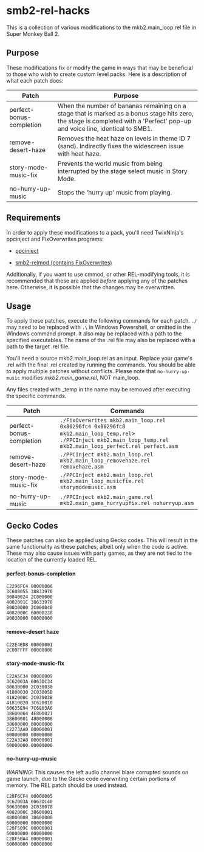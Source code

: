 # smb2-rel-hacks
This is a collection of various modifications to the mkb2.main\_loop.rel file in Super Monkey Ball 2.

## Purpose
These modifications fix or modify the game in ways that may be beneficial to those who wish to create custom level packs. Here is a description of what each patch does:

| Patch | Purpose |
| ----- | ------- |
| perfect-bonus-completion | When the number of bananas remaining on a stage that is marked as a bonus stage hits zero, the stage is completed with a 'Perfect' pop-up and voice line, identical to SMB1. |
| remove-desert-haze | Removes the heat haze on levels in theme ID 7 (sand). Indirectly fixes the widescreen issue with heat haze.
| story-mode-music-fix | Prevents the world music from being interrupted by the stage select music in Story Mode. |
| no-hurry-up-music | Stops the 'hurry up' music from playing. |

## Requirements
In order to apply these modifications to a pack, you'll need TwixNinja's ppcinject and FixOverwrites programs:

* [ppcinject](https://github.com/tuckergs/ppc-inject)

* [smb2-relmod (contains FixOverwrites)](https://github.com/tuckergs/smb2-relmod)

Additionally, if you want to use cmmod, or other REL-modifying tools, it is recommended that these are applied *before* applying any of the patches here. Otherwise, it is possible that the changes may be overwritten.

## Usage
To apply these patches, execute the following commands for each patch. `./` may need to be replaced with `.\` in Windows Powershell, or omitted in the Windows command prompt. It also may be replaced with a path to the specified executables. The name of the .rel file may also be replaced with a path to the target .rel file.

You'll need a source mkb2.main_loop.rel as an input. Replace your game's .rel with the final .rel created by running the commands. You should be able to apply multiple patches without conflicts. Please note that `no-hurry-up-music` modifies *mkb2.main_game.rel*, NOT main_loop.

Any files created with _temp in the name may be removed after executing the specific commands.

| Patch | Commands |
| ----- | -------- |
| perfect-bonus-completion | `./FixOverwrites mkb2.main_loop.rel 0x80296fc4 0x80296fc8 mkb2.main_loop_temp.rel`> <br> `./PPCInject mkb2.main_loop_temp.rel mkb2.main_loop_perfect.rel perfect.asm` |
| remove-desert-haze | `./PPCInject mkb2.main_loop.rel mkb2.main_loop_removehaze.rel removehaze.asm` |
| story-mode-music-fix | `./PPCInject mkb2.main_loop.rel mkb2.main_loop_musicfix.rel storymodemusic.asm` |
| no-hurry-up-music | `./PPCInject mkb2.main_game.rel mkb2.main_game_hurryupfix.rel nohurryup.asm` |

## Gecko Codes
These patches can also be applied using Gecko codes. This will result in the same functionality as these patches, albeit only when the code is active. These may also cause issues with party games, as they are not tied to the location of the currently loaded REL.

#### perfect-bonus-completion
```
C2296FC4 00000006
3C608055 38833970
80040024 2C000000
4082001C 38633970
80030000 2C000040
4082000C 60000228
90030000 00000000
```

#### remove-desert haze
```
C22E4ED8 00000001
2C00FFFF 00000000
```

#### story-mode-music-fix
```
C22A5C34 00000009
3C62003A 6063DC34
80630000 2C030030
41800030 2C03005B
4182000C 2C03003B
41810020 3C620010
60635E94 7C6803A6
38600064 4E800021
38600001 48000008
38600000 00000000
C2273AA0 00000001
60000000 00000000
C22A32A8 00000001
60000000 00000000
```

#### no-hurry-up-music
*WARNING*: This causes the left audio channel blare corrupted sounds on game launch, due to the Gecko code overwriting certain portions of memory. The REL patch should be used instead.
```
C28F6CF4 00000005
3C62003A 6063DC40
80630000 2C030078
4082000C 38600001
48000008 38600000
60000000 00000000
C28F509C 00000001
60000000 00000000
C28F50A4 00000001
60000000 00000000
```
